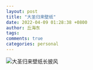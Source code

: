 ```yaml
---
layout: post
title: "大圣归来壁纸"
date: 2022-04-09 01:28:38 +0800
author: 丘海东 
tags: 
comments: true
categories: personal
---
```

![大圣归来壁纸长披风](http://r.photo.store.qq.com/psc?/V53xBhKC4JFvE03uTNAL1QWxNF14kYiO/TmEUgtj9EK6.7V8ajmQrEC6whEX7TVicixeGt78nCvgiAHJmjRcNTgzHdCojANVRSeazCNHvM2ymnfA6LDwTtyLLt7Yzm03msPQEngfhVGs!/r)  

